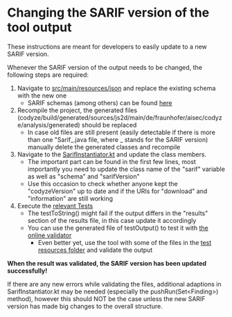# Changing the SARIF version of the tool output

These instructions are meant for developers to easily update to a new SARIF version.

Whenever the SARIF version of the output needs to be changed, the following steps are required:
1. Navigate to [src/main/resources/json](https://github.com/Fraunhofer-AISEC/codyze/tree/rh/sarif-compliency/src/main/resources/json) and replace the existing schema with the new one
   - SARIF schemas (among others) can be found [here](https://www.schemastore.org/json/)
2. Recompile the project, the generated files (codyze/build/generated/sources/js2d/main/de/fraunhofer/aisec/codyze/analysis/generated) should be replaced
   - In case old files are still present (easily detectable if there is more than one "Sarif_.java file, where _ stands for the SARIF version) manually delete the generated classes and recompile
3. Navigate to the [SarifInstantiator.kt](https://github.com/Fraunhofer-AISEC/codyze/blob/rh/sarif-compliency/src/main/java/de/fraunhofer/aisec/codyze/analysis/SarifInstantiator.kt) and update the class members.
   - The important part can be found in the first few lines, most importantly you need to update the class name of the "sarif" variable as well as "schema" and "sarifVersion"
   - Use this occasion to check whether anyone kept the "codyzeVersion" up to date and if the URIs for "download" and "information" are still working
4. Execute the [relevant Tests](https://github.com/Fraunhofer-AISEC/codyze/blob/rh/sarif-compliency/src/test/java/de/fraunhofer/aisec/codyze/crymlin/SarifInstantiatorTest.kt)
   - The testToString() might fail if the output differs in the "results" section of the results file, in this case update it accordingly
   - You can use the generated file of testOutput() to test it with [the online validator](https://sarifweb.azurewebsites.net/Validation)
     - Even better yet, use the tool with some of the files in the [test resources folder](https://github.com/Fraunhofer-AISEC/codyze/tree/rh/sarif-compliency/src/test/resources) and validate the output


**When the result was validated, the SARIF version has been updated successfully!**

If there are any new errors while validating the files, additional adaptions in SarifInstantiator.kt may be needed (especially the pushRun(Set\<Finding\>) method), however this should NOT be the case unless the new SARIF version has made big changes to the overall structure.
